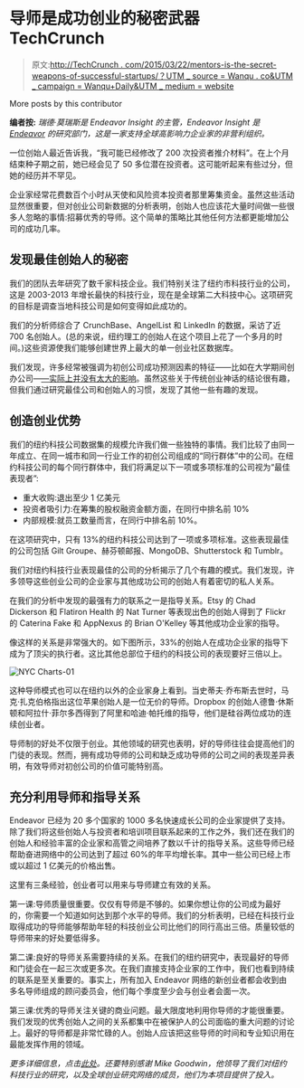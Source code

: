# 导师是成功创业的秘密武器 TechCrunch

> 原文:[http://TechCrunch . com/2015/03/22/mentors-is-the-secret-weapons-of-successful-startups/？UTM _ source = Wanqu . co&UTM _ campaign = Wanqu+Daily&UTM _ medium = website](http://techcrunch.com/2015/03/22/mentors-are-the-secret-weapons-of-successful-startups/?utm_source=wanqu.co&utm_campaign=Wanqu+Daily&utm_medium=website)

More posts by this contributor

**编者按:** *瑞德·莫瑞斯是 Endeavor Insight 的主管，Endeavor Insight 是 [Endeavor](http://www.endeavor.org/) 的研究部门，这是一家支持全球高影响力企业家的非营利组织。*

一位创始人最近告诉我，“我可能已经修改了 200 次投资者推介材料”。在上个月结束种子期之前，她已经会见了 50 多位潜在投资者。这可能听起来有些过分，但她的经历并不罕见。

企业家经常花费数百个小时从天使和风险资本投资者那里筹集资金。虽然这些活动显然很重要，但对创业公司新数据的分析表明，创始人也应该花大量时间做一些很多人忽略的事情:招募优秀的导师。这个简单的策略比其他任何方法都更能增加公司的成功几率。

## 发现最佳创始人的秘密

我们的团队去年研究了数千家科技企业。我们特别关注了纽约市科技行业的公司，这是 2003-2013 年增长最快的科技行业，现在是全球第二大科技中心。这项研究的目标是调查当地科技公司是如何变得如此成功的。

我们的分析师综合了 CrunchBase、AngelList 和 LinkedIn 的数据，采访了近 700 名创始人。(总的来说，纽约理工的创始人在这个项目上花了一个多月的时间。)这些资源使我们能够创建世界上最大的单一创业社区数据库。

我们发现，许多经常被强调为初创公司成功预测因素的特征——比如在大学期间创办公司—[—实际上并没有太大的影响](https://hbr.org/2015/01/the-myth-of-the-tech-whiz-who-quits-college-to-start-a-company)。虽然这些关于传统创业神话的结论很有趣，但我们通过研究最佳公司和创始人的习惯，发现了其他一些有趣的发现。

## 创造创业优势

我们的纽约科技公司数据集的规模允许我们做一些独特的事情。我们比较了由同一年成立、在同一城市和同一行业工作的初创公司组成的“同行群体”中的公司。在纽约科技公司的每个同行群体中，我们将满足以下一项或多项标准的公司视为“最佳表现者”:

*   重大收购:退出至少 1 亿美元
*   投资者吸引力:在筹集的股权融资金额方面，在同行中排名前 10%
*   内部规模:就员工数量而言，在同行中排名前 10%。

在这项研究中，只有 13%的纽约科技公司达到了一项或多项标准。这些表现最佳的公司包括 Gilt Groupe、赫芬顿邮报、MongoDB、Shutterstock 和 Tumblr。

我们对纽约科技行业表现最佳的公司的分析揭示了几个有趣的模式。我们发现，许多领导这些创业公司的企业家与其他成功公司的创始人有着密切的私人关系。

在我们的分析中发现的最强有力的联系之一是指导关系。Etsy 的 Chad Dickerson 和 Flatiron Health 的 Nat Turner 等表现出色的创始人得到了 Flickr 的 Caterina Fake 和 AppNexus 的 Brian O'Kelley 等其他成功企业家的指导。

像这样的关系是非常强大的。如下图所示，33%的创始人在成功企业家的指导下成为了顶尖的执行者。这比其他总部位于纽约的科技公司的表现要好三倍以上。

![NYC Charts-01](../Images/35af4d18bdc71ee9e5f26b34f57aa031.png)

这种导师模式也可以在纽约以外的企业家身上看到。当史蒂夫·乔布斯去世时，马克·扎克伯格指出这位苹果创始人是一位无价的导师。Dropbox 的创始人德鲁·休斯顿和阿拉什·菲尔多西得到了阿里和哈迪·帕托维的指导，他们是硅谷两位成功的连续创业者。

导师制的好处不仅限于创业。其他领域的研究也表明，好的导师往往会提高他们的门徒的表现。然而，拥有成功导师的公司和缺乏成功导师的公司之间的表现差异表明，有效导师对初创公司的价值可能特别高。

## 充分利用导师和指导关系

Endeavor 已经为 20 多个国家的 1000 多名快速成长公司的企业家提供了支持。除了我们将这些创始人与投资者和培训项目联系起来的工作之外，我们还在我们的创始人和经验丰富的企业家和高管之间培养了数以千计的指导关系。这些导师已经帮助奋进网络中的公司达到了超过 60%的年平均增长率。其中一些公司已经上市或以超过 1 亿美元的价格出售。

这里有三条经验，创业者可以用来与导师建立有效的关系。

第一课:导师质量很重要。仅仅有导师是不够的。如果你想让你的公司成为最好的，你需要一个知道如何达到那个水平的导师。我们的分析表明，已经在科技行业取得成功的导师能够帮助年轻的科技创业公司比他们的同行高出三倍。质量较低的导师带来的好处要低得多。

第二课:良好的导师关系需要持续的关系。在我们的纽约研究中，表现最好的导师和门徒会在一起三次或更多次。在我们直接支持企业家的工作中，我们也看到持续的联系是至关重要的。事实上，所有加入 Endeavor 网络的新创业者都会收到由多名导师组成的顾问委员会，他们每个季度至少会与创业者会面一次。

第三课:优秀的导师关注关键的商业问题。最大限度地利用你导师的才能很重要。我们发现的优秀创始人之间的关系都集中在被保护人的公司面临的重大问题的讨论上。最好的导师都是非常忙碌的人。创始人应该把这些导师的时间和专业知识用在最能发挥作用的领域。

*更多详细信息，点击[此处](http://www.endeavor.org/blog/endeavor-insight-and-the-partnership-for-new-york-city-releases-the-power-of-entrepreneur-networks-study-of-nearly-700-industry-trailblazers/)。还要特别感谢 Mike Goodwin，他领导了我们对纽约科技行业的研究，以及全球创业研究网络的成员，他们为本项目提供了投入。*